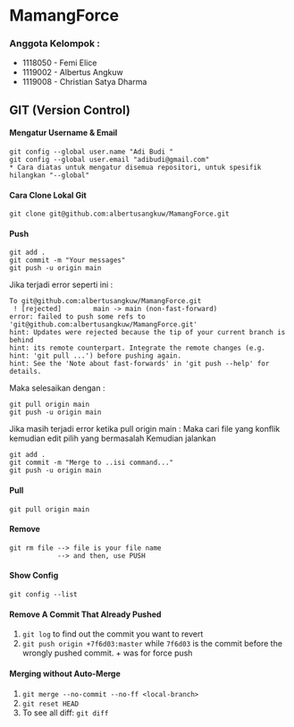 # MamangForce

### Anggota Kelompok :

- 1118050 - Femi Elice
- 1119002 - Albertus Angkuw
- 1119008 - Christian Satya Dharma

## GIT (Version Control)

#### Mengatur Username & Email

```
git config --global user.name "Adi Budi "
git config --global user.email "adibudi@gmail.com"
* Cara diatas untuk mengatur disemua repositori, untuk spesifik hilangkan "--global"
```

#### Cara Clone Lokal Git

```
git clone git@github.com:albertusangkuw/MamangForce.git
```

#### Push

```
git add .
git commit -m "Your messages"
git push -u origin main
```

Jika terjadi error seperti ini :

```
To git@github.com:albertusangkuw/MamangForce.git
 ! [rejected]        main -> main (non-fast-forward)
error: failed to push some refs to 'git@github.com:albertusangkuw/MamangForce.git'
hint: Updates were rejected because the tip of your current branch is behind
hint: its remote counterpart. Integrate the remote changes (e.g.
hint: 'git pull ...') before pushing again.
hint: See the 'Note about fast-forwards' in 'git push --help' for details.
```

Maka selesaikan dengan :

```
git pull origin main
git push -u origin main
```

Jika masih terjadi error ketika pull origin main :
Maka cari file yang konflik kemudian edit pilih yang bermasalah
Kemudian jalankan

```
git add .
git commit -m "Merge to ..isi command..."
git push -u origin main
```

#### Pull

```
git pull origin main
```

#### Remove

```
git rm file --> file is your file name
            --> and then, use PUSH
```

#### Show Config

```
git config --list
```

#### Remove A Commit That Already Pushed

1. `git log` to find out the commit you want to revert
2. `git push origin +7f6d03:master` while `7f6d03` is the commit before the wrongly pushed commit. + was for force push

#### Merging without Auto-Merge

1. `git merge --no-commit --no-ff <local-branch>`
2. `git reset HEAD`
3. To see all diff: `git diff`
